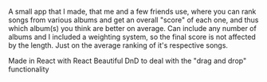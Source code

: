 A small app that I made, that me and a few friends use, where you can rank songs from various albums and get an overall "score" of each one, and thus which album(s) you think are better on average.
Can include any number of albums and I included a weighting system, so the final score is not affected by the length. Just on the average ranking of it's respective songs.

Made in React with React Beautiful DnD to deal with the "drag and drop" functionality
